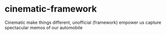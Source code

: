 # cinematic-framework
Cinematic make things different, unofficial (framework) empower us capture spectacular memos of our automobile  
